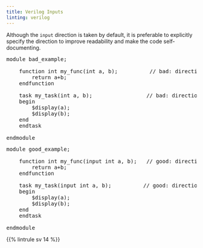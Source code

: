 ```yaml
---
title: Verilog Inputs
linting: verilog
---
```


Although the `input` direction is taken by default, it is preferable to explicitly specify the direction to improve readability and make the code self-documenting.

<pre>module bad_example;

	function int my_func(<span class="info">int a, b</span>);          // bad: direction of a and b omitted
		return a+b;
	endfunction
	
	task my_task(<span class="info">int a, b</span>);                 // bad: direction of a and b omitted
	begin
		$display(a);
		$display(b);
	end
	endtask
	
endmodule</pre>

<pre>module good_example;

	function int my_func(<span class="goodcode">input</span> int a, b);   // good: direction of a and b specified
		return a+b;
	endfunction
	
	task my_task(<span class="goodcode">input</span> int a, b);          // good: direction of a and b specified
	begin
		$display(a);
		$display(b);
	end
	endtask
	
endmodule</pre>


{{% lintrule sv 14 %}}

